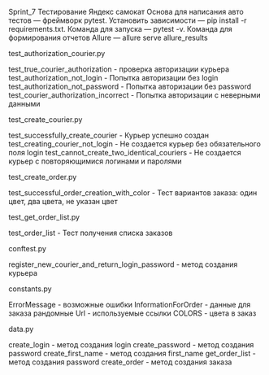 Sprint_7
Тестирование Яндекс самокат
Основа для написания авто тестов — фреймворк pytest.
Установить зависимости — pip install -r requirements.txt.
Команда для запуска — pytest -v.
Команда для формирования отчетов Allure — allure serve allure_results

test_authorization_courier.py

test_true_courier_authorization - проверка авторизации курьера
test_authorization_not_login - Попытка авторизации без login
test_authorization_not_password - Попытка авторизации без password
test_courier_authorization_incorrect - Попытка авторизации с неверными данными

test_create_courier.py

test_successfully_create_courier - Курьер успешно создан
test_creating_courier_not_login - Не создается курьер без обязательного поля login
test_cannot_create_two_identical_couriers - Не создается курьер с повторяющимися логинами и паролями

test_create_order.py

test_successful_order_creation_with_color - Тест вариантов заказа: один цвет, два цвета, не указан цвет

test_get_order_list.py

test_order_list - Тест получения списка заказов

conftest.py

register_new_courier_and_return_login_password - метод создания курьера

constants.py

ErrorMessage - возможные ошибки
InformationForOrder - данные для заказа рандомные
Url - используемые ссылки
COLORS - цвета в заказ

data.py

create_login - метод создания login
create_password - метод создания password
create_first_name - метод создания first_name
get_order_list - метод создания password
create_order - метод создания заказа